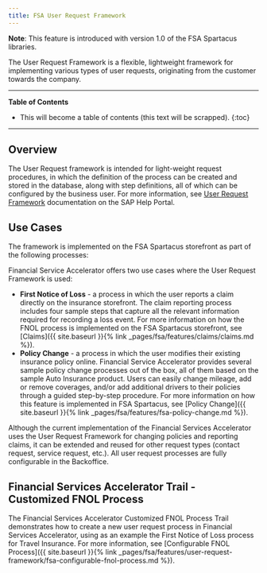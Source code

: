 ```yaml
---
title: FSA User Request Framework
---
```


**Note**: This feature is introduced with version 1.0 of the FSA Spartacus libraries.

The User Request Framework is a flexible, lightweight framework for implementing various types of user requests, originating from the customer towards the company. 


***

**Table of Contents**

- This will become a table of contents (this text will be scrapped).
{:toc}

***

## Overview

The User Request framework is intended for light-weight request procedures, in which the definition of the process can be created and stored in the database, along with step definitions, all of which can be configured by the business user.
For more information, see [User Request Framework](https://help.sap.com/docs/FINANCIAL_SERVICES_ACCELERATOR/a7d0f0c5faa44002bf81e1a9a91c77e2/e565d508786748b2a752b4faccf860d2.html?version=latest) documentation on the SAP Help Portal.

## Use Cases

The framework is implemented on the FSA Spartacus storefront as part of the following processes: 

Financial Service Accelerator offers two use cases where the User Request Framework is used:

- **First Notice of Loss** - a process in which the user reports a claim directly on the insurance storefront. 
  The claim reporting process includes four sample steps that capture all the relevant information required for recording a loss event. 
  For more information on how the FNOL process is implemented on the FSA Spartacus storefront, see [Claims]({{ site.baseurl }}{% link _pages/fsa/features/claims/claims.md %}).
- **Policy Change** - a process in which the user modifies their existing insurance policy online. 
  Financial Service Accelerator provides several sample policy change processes out of the box, all of them based on the sample Auto Insurance product. 
  Users can easily change mileage, add or remove coverages, and/or add additional drivers to their policies through a guided step-by-step procedure. 
  For more information on how this feature is implemented in FSA Spartacus, see [Policy Change]({{ site.baseurl }}{% link _pages/fsa/features/fsa-policy-change.md %}).
 
Although the current implementation of the Financial Services Accelerator uses the User Request Framework for changing policies and reporting claims, it can be extended and reused for other request types (contact request, service request, etc.). 
All user request processes are fully configurable in the Backoffice. 

## Financial Services Accelerator Trail - Customized FNOL Process 

The Financial Services Accelerator Customized FNOL Process Trail demonstrates how to create a new user request process in Financial Services Accelerator, using as an example the First Notice of Loss process for Travel Insurance.
For more information, see [Configurable FNOL Process]({{ site.baseurl }}{% link _pages/fsa/features/user-request-framework/fsa-configurable-fnol-process.md %}).